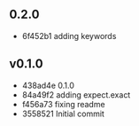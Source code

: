 
## 0.2.0
* 6f452b1 adding keywords
## v0.1.0
* 438ad4e 0.1.0
* 84a49f2 adding expect.exact
* f456a73 fixing readme
* 3558521 Initial commit
